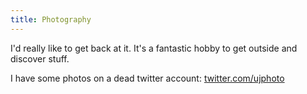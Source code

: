 ```yaml
---
title: Photography
---
```


I'd really like to get back at it. It's a fantastic hobby to get outside and discover stuff.

I have some photos on a dead twitter account: [twitter.com/ujphoto](https://twitter.com/ujphoto)

